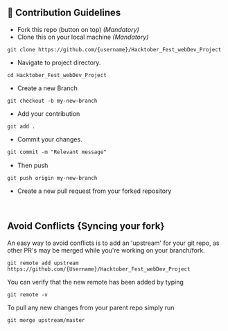 ## 📝 Contribution Guidelines

- Fork this repo (button on top) _(Mandatory)_
- Clone this on your local machine _(Mandatory)_

```
git clone https://github.com/{username}/Hacktober_Fest_webDev_Project

```

- Navigate to project directory.

```
cd Hacktober_Fest_webDev_Project

```

- Create a new Branch

```
git checkout -b my-new-branch
```

- Add your contribution

```
git add .
```

- Commit your changes.

```markdown
git commit -m "Relevant message"
```

- Then push

```
git push origin my-new-branch
```

- Create a new pull request from your forked repository

<br>

## Avoid Conflicts {Syncing your fork}

An easy way to avoid conflicts is to add an 'upstream' for your git repo, as other PR's may be merged while you're working on your branch/fork.

```terminal
git remote add upstream https://github.com/{Username}/Hacktober_Fest_webDev_Project

```

You can verify that the new remote has been added by typing

```terminal
git remote -v
```

To pull any new changes from your parent repo simply run

```terminal
git merge upstream/master
```
